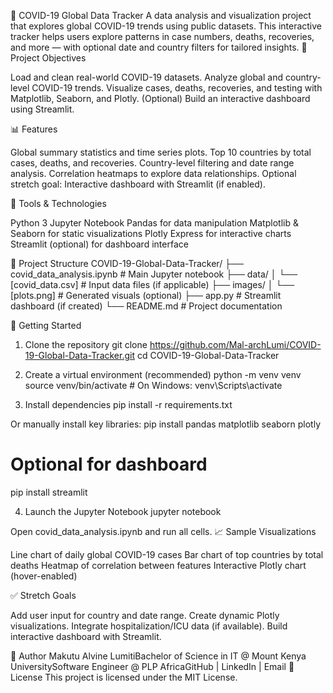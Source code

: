 🦠 COVID-19 Global Data Tracker
A data analysis and visualization project that explores global COVID-19 trends using public datasets. This interactive tracker helps users explore patterns in case numbers, deaths, recoveries, and more — with optional date and country filters for tailored insights.
📌 Project Objectives

Load and clean real-world COVID-19 datasets.
Analyze global and country-level COVID-19 trends.
Visualize cases, deaths, recoveries, and testing with Matplotlib, Seaborn, and Plotly.
(Optional) Build an interactive dashboard using Streamlit.

📊 Features

Global summary statistics and time series plots.
Top 10 countries by total cases, deaths, and recoveries.
Country-level filtering and date range analysis.
Correlation heatmaps to explore data relationships.
Optional stretch goal: Interactive dashboard with Streamlit (if enabled).

🧰 Tools & Technologies

Python 3
Jupyter Notebook
Pandas for data manipulation
Matplotlib & Seaborn for static visualizations
Plotly Express for interactive charts
Streamlit (optional) for dashboard interface

📁 Project Structure
COVID-19-Global-Data-Tracker/
├── covid_data_analysis.ipynb # Main Jupyter notebook
├── data/
│   └── [covid_data.csv] # Input data files (if applicable)
├── images/
│   └── [plots.png] # Generated visuals (optional)
├── app.py # Streamlit dashboard (if created)
└── README.md # Project documentation

🚀 Getting Started
1. Clone the repository
git clone https://github.com/Mal-archLumi/COVID-19-Global-Data-Tracker.git
cd COVID-19-Global-Data-Tracker

2. Create a virtual environment (recommended)
python -m venv venv
source venv/bin/activate  # On Windows: venv\Scripts\activate

3. Install dependencies
pip install -r requirements.txt

Or manually install key libraries:
pip install pandas matplotlib seaborn plotly
# Optional for dashboard
pip install streamlit

4. Launch the Jupyter Notebook
jupyter notebook

Open covid_data_analysis.ipynb and run all cells.
📈 Sample Visualizations

Line chart of daily global COVID-19 cases
Bar chart of top countries by total deaths
Heatmap of correlation between features
Interactive Plotly chart (hover-enabled)

✅ Stretch Goals

Add user input for country and date range.
Create dynamic Plotly visualizations.
Integrate hospitalization/ICU data (if available).
Build interactive dashboard with Streamlit.

👤 Author
Makutu Alvine LumitiBachelor of Science in IT @ Mount Kenya UniversitySoftware Engineer @ PLP AfricaGitHub | LinkedIn | Email
📄 License
This project is licensed under the MIT License.
